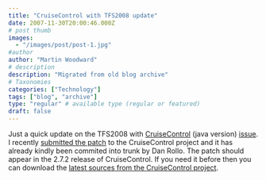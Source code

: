 ```yaml
---
title: "CruiseControl with TFS2008 update"
date: 2007-11-30T20:00:46.000Z
# post thumb
images:
  - "/images/post/post-1.jpg"
#author
author: "Martin Woodward"
# description
description: "Migrated from old blog archive"
# Taxonomies
categories: ["Technology"]
tags: ["blog", "archive"]
type: "regular" # available type (regular or featured)
draft: false
---
```


Just a quick update on the TFS2008 with [CruiseControl](http://cruisecontrol.sourceforge.net/) (java version) [issue](http://connect.microsoft.com/VisualStudio/feedback/ViewFeedback.aspx?FeedbackID=312511).  I recently [submitted the patch](http://jira.public.thoughtworks.org/browse/CC-735) to the CruiseControl project and it has already kindly been commited into trunk by Dan Rollo.  The patch should appear in the 2.7.2 release of CruiseControl.  If you need it before then you can download the [latest sources from the CruiseControl project](http://cruisecontrol.sourceforge.net/svn.html).